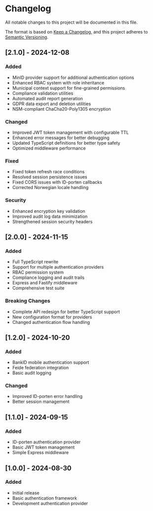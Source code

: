 # Changelog

All notable changes to this project will be documented in this file.

The format is based on [Keep a Changelog](https://keepachangelog.com/en/1.0.0/),
and this project adheres to [Semantic Versioning](https://semver.org/spec/v2.0.0.html).

## [2.1.0] - 2024-12-08

### Added
- MinID provider support for additional authentication options
- Enhanced RBAC system with role inheritance
- Municipal context support for fine-grained permissions
- Compliance validation utilities
- Automated audit report generation
- GDPR data export and deletion utilities
- NSM-compliant ChaCha20-Poly1305 encryption

### Changed
- Improved JWT token management with configurable TTL
- Enhanced error messages for better debugging
- Updated TypeScript definitions for better type safety
- Optimized middleware performance

### Fixed
- Fixed token refresh race conditions
- Resolved session persistence issues
- Fixed CORS issues with ID-porten callbacks
- Corrected Norwegian locale handling

### Security
- Enhanced encryption key validation
- Improved audit log data minimization
- Strengthened session security headers

## [2.0.0] - 2024-11-15

### Added
- Full TypeScript rewrite
- Support for multiple authentication providers
- RBAC permission system
- Compliance logging and audit trails
- Express and Fastify middleware
- Comprehensive test suite

### Breaking Changes
- Complete API redesign for better TypeScript support
- New configuration format for providers
- Changed authentication flow handling

## [1.2.0] - 2024-10-20

### Added
- BankID mobile authentication support
- Feide federation integration
- Basic audit logging

### Changed
- Improved ID-porten error handling
- Better session management

## [1.1.0] - 2024-09-15

### Added
- ID-porten authentication provider
- Basic JWT token management
- Simple Express middleware

## [1.0.0] - 2024-08-30

### Added
- Initial release
- Basic authentication framework
- Development authentication provider
